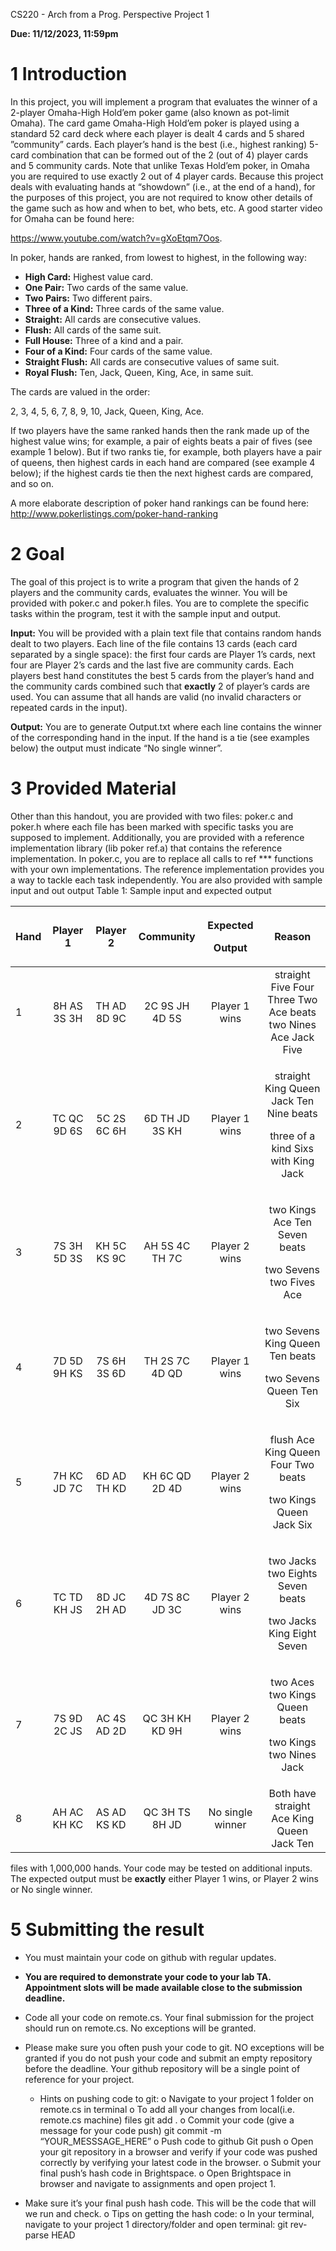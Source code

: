 CS220 - Arch from a Prog. Perspective Project 1

**Due: 11/12/2023, 11:59pm**
# **1	Introduction**
In this project, you will implement a program that evaluates the winner of a 2-player Omaha-High Hold’em poker game (also known as pot-limit Omaha). The card game Omaha-High Hold’em poker is played using a standard 52 card deck where each player is dealt 4 cards and 5 shared ”community” cards. Each player’s hand is the best (i.e., highest ranking) 5-card combination that can be formed out of the 2 (out of 4) player cards and 5 community cards. Note that unlike Texas Hold’em poker, in Omaha you are required to use exactly 2 out of 4 player cards. Because this project deals with evaluating hands at “showdown” (i.e., at the end of a hand), for the purposes of this project, you are not required to know other details of the game such as how and when to bet, who bets, etc. A good starter video for Omaha can be found here:

https://www.youtube.com/watch?v=gXoEtqm7Oos.

In poker, hands are ranked, from lowest to highest, in the following way:

- **High Card:** Highest value card.
- **One Pair:** Two cards of the same value.
- **Two Pairs:** Two different pairs.
- **Three of a Kind:** Three cards of the same value.
- **Straight:** All cards are consecutive values.
- **Flush:** All cards of the same suit.
- **Full House:** Three of a kind and a pair.
- **Four of a Kind:** Four cards of the same value.
- **Straight Flush:** All cards are consecutive values of same suit.
- **Royal Flush:** Ten, Jack, Queen, King, Ace, in same suit.

The cards are valued in the order:

2, 3, 4, 5, 6, 7, 8, 9, 10, Jack, Queen, King, Ace.

If two players have the same ranked hands then the rank made up of the highest value wins; for example, a pair of eights beats a pair of fives (see example 1 below). But if two ranks tie, for example, both players have a pair of queens, then highest cards in each hand are compared (see example 4 below); if the highest cards tie then the next highest cards are compared, and so on.

A more elaborate description of poker hand rankings can be found here: http://www.pokerlistings.com/poker-hand-ranking
# **2	Goal**
The goal of this project is to write a program that given the hands of 2 players and the community cards, evaluates the winner. You will be provided with poker.c and poker.h files. You are to complete the specific tasks within the program, test it with the sample input and output.

**Input:** You will be provided with a plain text file that contains random hands dealt to two players. Each line of the file contains 13 cards (each card separated by a single space): the first four cards are Player 1’s cards, next four are Player 2’s cards and the last five are community cards. Each players best hand constitutes the best 5 cards from the player’s hand and the community cards combined such that **exactly** 2 of player’s cards are used. You can assume that all hands are valid (no invalid characters or repeated cards in the input).

**Output:** You are to generate Output.txt where each line contains the winner of the corresponding hand in the input. If the hand is a tie (see examples below) the output must indicate “No single winner”.

# **3	Provided Material**
Other than this handout, you are provided with two files: poker.c and poker.h where each file has been marked with specific tasks you are supposed to implement. Additionally, you are provided with a reference implementation library (lib poker ref.a) that contains the reference implementation. In poker.c, you are to replace all calls to ref \*\*\* functions with your own implementations. The reference implementation provides you a way to tackle each task independently. You are also provided with sample input and out output Table 1: Sample input and expected output

|**Hand**|**Player 1**|**Player 2**|**Community**|<p>**Expected**</p><p>**Output**</p>|**Reason**|
| - | :-: | :-: | :-: | :-: | :-: |
|1|8H AS 3S 3H|TH AD 8D 9C|2C 9S JH 4D 5S|Player 1 wins|straight Five Four Three Two Ace beats two Nines Ace Jack Five|
|2|TC QC 9D 6S|5C 2S 6C 6H|6D TH JD 3S KH|Player 1 wins|<p>straight King Queen Jack Ten Nine beats</p><p>three of a kind Sixs with King Jack</p>|
|3|7S 3H 5D 3S|KH 5C KS 9C|AH 5S 4C TH 7C|Player 2 wins|<p>two Kings Ace Ten Seven beats</p><p>two Sevens two Fives Ace</p>|
|4|7D 5D 9H KS|7S 6H 3S 6D|TH 2S 7C 4D QD|Player 1 wins|<p>two Sevens King Queen Ten beats</p><p>two Sevens Queen Ten Six</p>|
|5|7H KC JD 7C|6D AD TH KD|KH 6C QD 2D 4D|Player 2 wins|<p>flush Ace King Queen Four Two beats</p><p>two Kings Queen Jack Six</p>|
|6|TC TD KH JS|8D JC 2H AD|4D 7S 8C JD 3C|Player 2 wins|<p>two Jacks two Eights Seven beats</p><p>two Jacks King Eight Seven</p>|
|7|7S 9D 2C JS|AC 4S AD 2D|QC 3H KH KD 9H|Player 2 wins|<p>two Aces two Kings Queen beats</p><p>two Kings two Nines Jack</p>|
|8|AH AC KH KC|AS AD KS KD|QC 3H TS 8H JD|No single winner|Both have straight Ace King Queen Jack Ten|

files with 1,000,000 hands. Your code may be tested on additional inputs. The expected output must be **exactly** either Player 1 wins, or Player 2 wins or No single winner. 

# **5	Submitting the result**
- You must maintain your code on github with regular updates.
- **You are required to demonstrate your code to your lab TA. Appointment slots will be made available close to the submission deadline.**
- Code all your code on remote.cs. Your final submission for the project should run on remote.cs. No exceptions will be granted.
 
- Please make sure you often push your code to git. NO exceptions will be granted if you do not push your code and submit an empty repository before the deadline. Your github repository will be a single point of reference for your project.
  - Hints on pushing code to git:
    o   Navigate to your project 1 folder on remote.cs in terminal
    o   To add all your changes from local(i.e. remote.cs machine) files
           git add .
    o   Commit your code (give a message for your code push)
          git commit -m “YOUR_MESSSAGE_HERE”
    o   Push code to github
          Git push
    o   Open your git repository in a browser and verify if your code was pushed correctly by verifying your latest code in the browser.
    o   Submit your final push’s hash code in Brightspace.
    o   Open Brightspace in browser and navigate to assignments and open project 1.
 
- Make sure it’s your final push hash code. This will be the code that will we run and check.
    o   Tips on getting the hash code:
    o   In your terminal, navigate to your project 1 directory/folder and open terminal:
         git rev-parse HEAD
